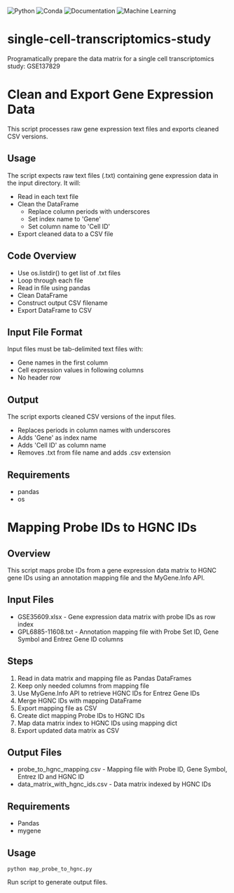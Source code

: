 ![Python](https://img.shields.io/badge/-Python-3776AB?style=flat&logo=python&logoColor=white)
![Conda](https://img.shields.io/badge/-Conda-4B8BBE?style=flat&logo=conda-forge&logoColor=white)
![Documentation](https://img.shields.io/badge/-Documentation-0C5176?style=flat)
![Machine Learning](https://img.shields.io/badge/-Machine%20Learning-F9A03C?style=flat)
# single-cell-transcriptomics-study
Programatically prepare the data matrix for a single cell transcriptomics study: GSE137829
# Clean and Export Gene Expression Data

This script processes raw gene expression text files and exports cleaned CSV versions.

## Usage

The script expects raw text files (.txt) containing gene expression data in the input directory. It will:

- Read in each text file
- Clean the DataFrame
    - Replace column periods with underscores
    - Set index name to 'Gene'  
    - Set column name to 'Cell ID'
- Export cleaned data to a CSV file

## Code Overview

- Use os.listdir() to get list of .txt files  
- Loop through each file
- Read in file using pandas
- Clean DataFrame
- Construct output CSV filename
- Export DataFrame to CSV

## Input File Format

Input files must be tab-delimited text files with:  

- Gene names in the first column
- Cell expression values in following columns 
- No header row

## Output  

The script exports cleaned CSV versions of the input files.

- Replaces periods in column names with underscores
- Adds 'Gene' as index name  
- Adds 'Cell ID' as column name
- Removes .txt from file name and adds .csv extension

## Requirements

- pandas  
- os


# Mapping Probe IDs to HGNC IDs

## Overview

This script maps probe IDs from a gene expression data matrix to HGNC gene IDs using an annotation mapping file and the MyGene.Info API.

## Input Files  

- GSE35609.xlsx - Gene expression data matrix with probe IDs as row index
- GPL6885-11608.txt - Annotation mapping file with Probe Set ID, Gene Symbol and Entrez Gene ID columns

## Steps  

1. Read in data matrix and mapping file as Pandas DataFrames
2. Keep only needed columns from mapping file  
3. Use MyGene.Info API to retrieve HGNC IDs for Entrez Gene IDs
4. Merge HGNC IDs with mapping DataFrame
5. Export mapping file as CSV
6. Create dict mapping Probe IDs to HGNC IDs
7. Map data matrix index to HGNC IDs using mapping dict 
8. Export updated data matrix as CSV

## Output Files  

- probe_to_hgnc_mapping.csv - Mapping file with Probe ID, Gene Symbol, Entrez ID and HGNC ID
- data_matrix_with_hgnc_ids.csv - Data matrix indexed by HGNC IDs  

## Requirements

- Pandas 
- mygene

## Usage  

```
python map_probe_to_hgnc.py
```

Run script to generate output files.

